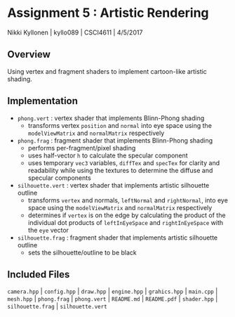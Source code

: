 # Assignment 5 : Artistic Rendering
Nikki Kyllonen | kyllo089 | CSCI4611 | 4/5/2017

## Overview
Using vertex and fragment shaders to implement cartoon-like artistic shading.

## Implementation
- `phong.vert` : vertex shader that implements Blinn-Phong shading
	- transforms vertex `position` and `normal` into eye space using the `modelViewMatrix` and `normalMatrix` respectively
- `phong.frag` : fragment shader that implements Blinn-Phong shading
	- performs per-fragment/pixel shading
	- uses half-vector `h` to calculate the specular component
	- uses temporary `vec3` variables, `diffTex` and `specTex` for clarity and readability while using the textures to determine the diffuse and specular components
- `silhouette.vert` : vertex shader that implements artistic silhouette outline
	- transforms `vertex` and normals, `leftNormal` and `rightNormal`, into eye space using the `modelViewMatrix` and `normalMatrix` respectively
	- determines if `vertex` is on the edge by calculating the product of the individual dot products of `leftInEyeSpace` and `rightInEyeSpace` with the `eye` vector
- `silhouette.frag` : fragment shader that implements artistic silhouette outline
	- sets the silhouette/outline to be black

## Included Files
`camera.hpp` | `config.hpp` | `draw.hpp` | `engine.hpp` | `grahics.hpp` | `main.cpp` | `mesh.hpp` | `phong.frag` | `phong.vert` | `README.md` | `README.pdf` | `shader.hpp` | `silhouette.frag` | `silhouette.vert`